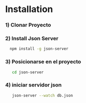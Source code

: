 # Installation

### 1) Clonar Proyecto

### 2) Install Json Server

```bash
  npm install -g json-server 
```

### 3) Posicionarse en el proyecto

```bash
   cd json-server
```

### 4) iniciar servidor json

```bash
   json-server --watch db.json
```



